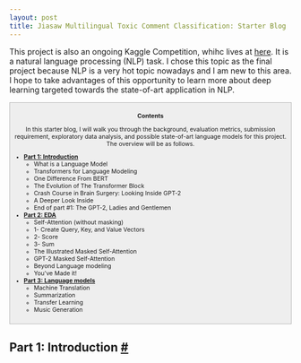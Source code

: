 ```yaml
---
layout: post
title: Jiasaw Multilingual Toxic Comment Classification: Starter Blog
---
```



This project is also an ongoing Kaggle Competition, whihc lives at [here](https://www.kaggle.com/c/jigsaw-multilingual-toxic-comment-classification). It is a natural language processing (NLP) task. I chose this topic as the final project because NLP is a very hot topic nowadays and I am new to this area. I hope to take advantages of this opportunity to learn more about deep learning targeted towards the state-of-art application in NLP. 

<div style="font-size:75%; background-color:#eee; border: 1px solid #bbb; display: table; padding: 7px" markdown="1">

<div style="text-align:center" markdown="1">  

**Contents**

In this starter blog, I will walk you through the background, evaluation metrics, submission requirement, exploratory data analysis, and possible state-of-art language models for this project. The overview will be as follows.

</div>

* **[Part 1: Introduction](#introduction-and-background)**
  * What is a Language Model
  * Transformers for Language Modeling
  * One Difference From BERT
  * The Evolution of The Transformer Block
  * Crash Course in Brain Surgery: Looking Inside GPT-2
  * A Deeper Look Inside
  * End of part #1: The GPT-2, Ladies and Gentlemen
* **[Part 2: EDA](#part-2-illustrated-self-attention)**
  * Self-Attention (without masking)
  * 1- Create Query, Key, and Value Vectors
  * 2- Score
  * 3- Sum
  * The Illustrated Masked Self-Attention
  * GPT-2 Masked Self-Attention
  * Beyond Language modeling
  * You've Made it!
* **[Part 3: Language models](#part-3-beyond-language-modeling)**
  * Machine Translation
  * Summarization
  * Transfer Learning
  * Music Generation

</div>

## Part 1: Introduction <a href="#introduction and background" name="part1-introduction-and-background">#</a>